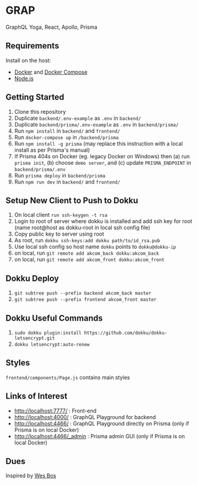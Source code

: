 # GRAP
GraphQL Yoga, React, Apollo, Prisma

## Requirements

Install on the host:
- [Docker](https://www.docker.com/) and [Docker Compose](https://docs.docker.com/compose/install/)
- [Node.js](https://nodejs.org/en/)

## Getting Started

1. Clone this repository
1. Duplicate `backend/.env-example` as `.env` in `backend/`
1. Duplicate `backend/prisma/.env-example` as `.env` in `backend/prisma/`
1. Run `npm install` in `backend/` and `frontend/`
1. Run `docker-compose up` in `/backend/prisma`
1. Run `npm install -g prisma` (may replace this instruction with a local install as per Prisma's manual)
1. If Prisma 404s on Docker (eg. legacy Docker on Windows) then (a) run `prisma init`, (b) choose `demo server`, and (c) update `PRISMA_ENDPOINT` in `backend/prisma/.env`
1. Run `prisma deploy` in `backend/prisma`
1. Run `npm run dev` in `backend/` and `frontend/`

## Setup New Client to Push to Dokku

1. On local client `run ssh-keygen -t rsa`
1. Login to root of server where dokku is installed and add ssh key for root (name root@host as dokku-root in local ssh config file)
1. Copy public key to server using root
1. As root, run `dokku ssh-keys:add dokku path/to/id_rsa.pub`
1. Use local ssh config so host name `dokku` points to `dokku@dokku-ip`
1. on local, run `git remote add akcom_back dokku:akcom_back`
1. on local, run `git remote add akcom_front dokku:akcom_front`

## Dokku Deploy

1. `git subtree push --prefix backend akcom_back master`
1. `git subtree push --prefix frontend akcom_front master`

## Dokku Useful Commands
1. `sudo dokku plugin:install https://github.com/dokku/dokku-letsencrypt.git`
1. `dokku letsencrypt:auto-renew`

## Styles
`frontend/components/Page.js` contains main styles

## Links of Interest

- [http://localhost:7777/](http://localhost:7777/) : Front-end
- [http://localhost:4000/](http://localhost:4000/) : GraphQL Playground for backend
- [http://localhost:4466/](http://localhost:4466/) : GraphQL Playground directly on Prisma (only if Prisma is on local Docker)
- [http://localhost:4466/_admin](http://localhost:4466/_admin) : Prisma admin GUI (only if Prisma is on local Docker)

## Dues

Inspired by [Wes Bos](https://advancedreact.com/)
